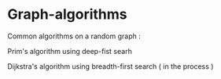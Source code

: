 # Graph-algorithms

Common algorithms on a random graph : 

Prim's algorithm using deep-fist searh

Dijkstra's algorithm using breadth-first search ( in the process )
